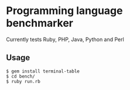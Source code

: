 # Programming language benchmarker

Currently tests Ruby, PHP, Java, Python and Perl

## Usage

    $ gem install terminal-table
    $ cd bench/
    $ ruby run.rb
